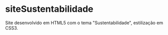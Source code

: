 # siteSustentabilidade
Site desenvolvido em HTML5 com o tema "Sustentabilidade", estilização em CSS3.
